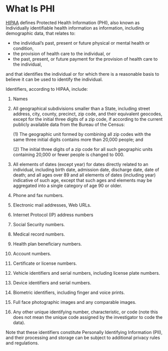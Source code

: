# What Is PHI

[HIPAA](glossary.md#hipaa) defines Protected Health Information (PHI), also known as Individually identifiable health 
information as information, including demographic data, that relates to:

  -  the individual’s past, present or future physical or mental health or condition,
  -  the provision of health care to the individual, or
  -  the past, present, or future payment for the provision of health care to the individual,

and that identifies the individual or for which there is a reasonable basis to 
believe it can be used to identify the individual. 

Identifiers, according to HIPAA, include:

1. Names

2. All geographical subdivisions smaller than a State, including street address, city, county, precinct, zip code, and their equivalent geocodes, except for the initial three digits of a zip code, if according to the current publicly available data from the Bureau of the Census: 
    
    (1) The geographic unit formed by combining all zip codes with the same three initial digits contains more than 20,000 people; and 
    
    (2) The initial three digits of a zip code for all such geographic units containing 20,000 or fewer people is changed to 000.

3. All elements of dates (except year) for dates directly related to an individual, including birth date, admission date, discharge date, date of death; and all ages over 89 and all elements of dates (including year) indicative of such age, except that such ages and elements may be aggregated into a single category of age 90 or older.

4. Phone and fax numbers.
6. Electronic mail addresses, Web URLs.
15. Internet Protocol (IP) address numbers
7. Social Security numbers.
8. Medical record numbers.
9. Health plan beneficiary numbers.
10. Account numbers.
11. Certificate or license numbers.
12. Vehicle identifiers and serial numbers, including license plate numbers.
13. Device identifiers and serial numbers.
16. Biometric identifiers, including finger and voice prints.
17. Full face photographic images and any comparable images.
18. Any other unique identifying number, characteristic, or code (note this does not mean the unique code assigned by the investigator to code the data).

Note that these identifiers constitute Personally Identifying Information (PII), and their processing and storage can be subject to additional privacy rules and regulations. 
